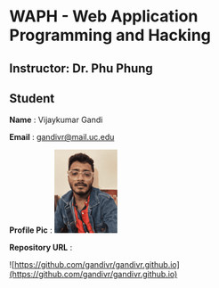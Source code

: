 # WAPH - Web Application Programming and Hacking

## Instructor: Dr. Phu Phung

## Student 

**Name** : Vijaykumar Gandi

**Email** : gandivr@mail.uc.edu


**Profile Pic** : 
![Screen-23](images/Screen-23.png) 




**Repository URL** : 

 ![https://github.com/gandivr/gandivr.github.io](https://github.com/gandivr/gandivr.github.io)